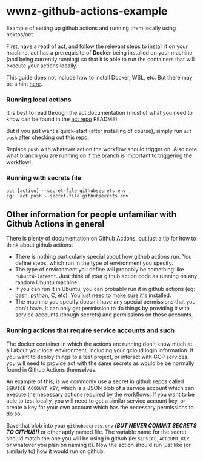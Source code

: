 # wwnz-github-actions-example
Example of setting up github actions and running them locally using nektos/act.

First, have a read of [act](https://github.com/nektos/act), and follow the relevant steps to install it on your machine. act has a prerequisite of **Docker** being installed on your machine (and being currently running) so that it is able to run the containers that will execute your actions locally.

This guide does not include how to install Docker, WSL, etc. But there may be a hint [here](https://woolworths-agile.atlassian.net/wiki/spaces/WDEC/pages/32133284510/Windows+10+-+using+WSL).

### Running local actions

It is best to read through the act documentation (most of what you need to know can be found in the [act repo](https://github.com/nektos/act) README)

But if you just want a quick-start (after installing of course), simply run `act push` after checking out this repo.

Replace `push` with whatever action the workflow should trigger on. Also note what branch you are running on if the branch is important to triggering the workflow!

### Running with secrets file

```
act [action] --secret-file githubsecrets.env
eg: `act push --secret-file githubsecrets.env`
```

## Other information for people unfamiliar with Github Actions in general

There is plenty of documentation on Github Actions, but just a tip for how to think about github actions:

* There is nothing particularly special about how github actions run. You define steps, which run in the type of environment you specify.
* The type of environment you define will probably be something like `"ubuntu-latest"`. Just think of your github action code as running on any random Ubuntu machine.
* If you can run it in Ubuntu, you can probably run it in github actions (eg: bash, python, C, etc). You just need to make sure it's installed.
* The machine you specify doesn't have any special permissions that you don't have. It can only get permission to do things by providing it with service accounts (though secrets) and permissions on those accounts.


### Running actions that require service accounts and such

The docker container in which the actions are running don't know much at all about your local environment, including your gcloud login information. If you want to deploy things to a test project, or interact with GCP services, you will need to provide act with the same secrets as would be be normally found in Github Actions themselves.

An example of this, is we commonly use a secret in github repos called `SERVICE_ACCOUNT_KEY`, which is a JSON blob of a service account which can execute the necessary actions required by the workflows. If you want to be able to test locally, you will need to get a similar service account key, or create a key for your own account which has the necessary permissions to do so.

Save that blob into your `githubsecrets.env` _**(BUT NEVER COMMIT SECRETS TO GITHUB!)**_ or other aptly named file. The variable name for the secret should match the one you will be using in github (ie: `SERVICE_ACCOUNT_KEY`, or whatever you plan on naming it). Now the action should run just like (or similarly to) how it would run on github.